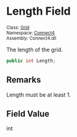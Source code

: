 # Length Field

<sub>Class: [Grid](../Grid.md)  
Namespace: [Connect4](../../Connect4.md)  
Assembly: Connect4.dll</sub>

The length of the grid.

```cs
public int Length;
```

## Remarks
Length must be at least 1.

## Field Value
int
